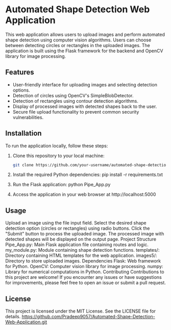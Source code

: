 # Automated Shape Detection Web Application

This web application allows users to upload images and perform automated shape detection using computer vision algorithms. Users can choose between detecting circles or rectangles in the uploaded images. The application is built using the Flask framework for the backend and OpenCV library for image processing.

## Features

- User-friendly interface for uploading images and selecting detection options.
- Detection of circles using OpenCV's SimpleBlobDetector.
- Detection of rectangles using contour detection algorithms.
- Display of processed images with detected shapes back to the user.
- Secure file upload functionality to prevent common security vulnerabilities.

## Installation

To run the application locally, follow these steps:

1. Clone this repository to your local machine:

   ```bash
   git clone https://github.com/your-username/automated-shape-detection.git
   
1. Install the required Python dependencies:
    pip install -r requirements.txt

2. Run the Flask application:
    python Pipe_App.py
   
3. Access the application in your web browser at http://localhost:5000

## Usage
Upload an image using the file input field.
Select the desired shape detection option (circles or rectangles) using radio buttons.
Click the "Submit" button to process the uploaded image.
The processed image with detected shapes will be displayed on the output page.
Project Structure
Pipe_App.py: Main Flask application file containing routes and logic.
my_module.py: Module containing shape detection functions.
templates/: Directory containing HTML templates for the web application.
images5/: Directory to store uploaded images.
Dependencies
Flask: Web framework for Python.
OpenCV: Computer vision library for image processing.
numpy: Library for numerical computations in Python.
Contributing
Contributions to this project are welcome! If you encounter any issues or have suggestions for improvements, please feel free to open an issue or submit a pull request.

## License
This project is licensed under the MIT License. See the LICENSE file for details.
https://github.com/Pradeep9057/Automated-Shape-Detection-Web-Application.git
